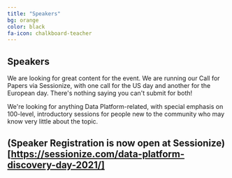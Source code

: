 ```yaml
---
title: "Speakers"
bg: orange
color: black
fa-icon: chalkboard-teacher
---
```


## Speakers

We are looking for great content for the event. We are running our Call for Papers via Sessionize, with one call for the US day and another for the European day. There's nothing saying you can't submit for both!

We're looking for anything Data Platform-related, with special emphasis on 100-level, introductory sessions for people new to the community who may know very little about the topic.

(Speaker Registration is now open at Sessionize)[https://sessionize.com/data-platform-discovery-day-2021/]
-------------------------
